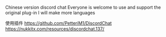 Chinese version discord chat
Everyone is welcome to use and support the original plug-in
I will make more languages

使用插件 
https://github.com/PetteriM1/DiscordChat
https://nukkitx.com/resources/discordchat.137/
